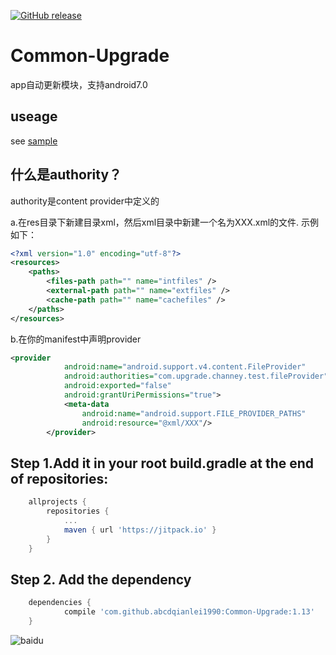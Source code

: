 [![GitHub release](https://img.shields.io/github/release/abcdqianlei1990/Common-Upgrade.svg)](https://github.com/abcdqianlei1990/Common-Upgrade/releases)
# Common-Upgrade
app自动更新模块，支持android7.0

## useage
see [sample](https://github.com/abcdqianlei1990/Common-Upgrade/tree/master/sample)

## 什么是authority？
authority是content provider中定义的

a.在res目录下新建目录xml，然后xml目录中新建一个名为XXX.xml的文件.
示例如下：
```xml
<?xml version="1.0" encoding="utf-8"?>
<resources>
    <paths>
        <files-path path="" name="intfiles" />
        <external-path path="" name="extfiles" />
        <cache-path path="" name="cachefiles" />
    </paths>
</resources>
```
b.在你的manifest中声明provider
```xml
<provider
            android:name="android.support.v4.content.FileProvider"
            android:authorities="com.upgrade.channey.test.fileProvider"
            android:exported="false"
            android:grantUriPermissions="true">
            <meta-data
                android:name="android.support.FILE_PROVIDER_PATHS"
                android:resource="@xml/XXX"/>
        </provider>
```



## Step 1.Add it in your root build.gradle at the end of repositories:
```groovy
	allprojects {
		repositories {
			...
			maven { url 'https://jitpack.io' }
		}
	}
```
## Step 2. Add the dependency
```groovy
	dependencies {
	        compile 'com.github.abcdqianlei1990:Common-Upgrade:1.13'
	}
 ```
![baidu](http://imgsrc.baidu.com/forum/w%3D580/sign=279d5ba5f4faaf5184e381b7bc5594ed/a5560923dd54564e7bde17babade9c82d0584ff9.jpg "百度logo") 
